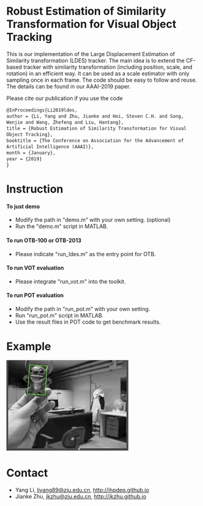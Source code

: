 # Robust Estimation of Similarity Transformation for Visual Object Tracking

This is our implementation of the Large Displacement Estimation of Similarity transformation (LDES) tracker. The main idea is to extend the CF-based tracker with similarity transformation (including position, scale, and rotation) in an efficient way. It can be used as a scale estimator with only sampling once in each frame. The code should be easy to follow and reuse. The details can be found in our AAAI-2019 paper.

Please cite our publication if you use the code
```
@InProceedings{Li2019ldes,
author = {Li, Yang and Zhu, Jianke and Hoi, Steven C.H. and Song, Wenjie and Wang, Zhefeng and Liu, Hantang},
title = {Robust Estimation of Similarity Transformation for Visual Object Tracking},
booktitle = {The Conference on Association for the Advancement of Artificial Intelligence (AAAI)},
month = {January},
year = {2019}
}
```
 
# Instruction
#### To just demo
* Modify the path in "demo.m" with your own setting. (optional)
* Run the "demo.m" script in MATLAB.

#### To run OTB-100 or OTB-2013
* Please indicate "run_ldes.m" as the entry point for OTB.

#### To run VOT evaluation
* Please integrate "run_vot.m" into the toolkit.

#### To run POT evaluation
* Modify the path in "run_pot.m" with your own setting.
* Run "run_pot.m" script in MATLAB.
* Use the result files in POT code to get benchmark results.


# Example
![tracking-example][logo]

[logo]: https://github.com/ihpdep/ihpdep.github.io/raw/master/files/example.gif "tracking-example"

# Contact 
* Yang Li, liyang89@zju.edu.cn, http://ihpdep.github.io
* Jianke Zhu, jkzhu@zju.edu.cn, http://jkzhu.github.io
